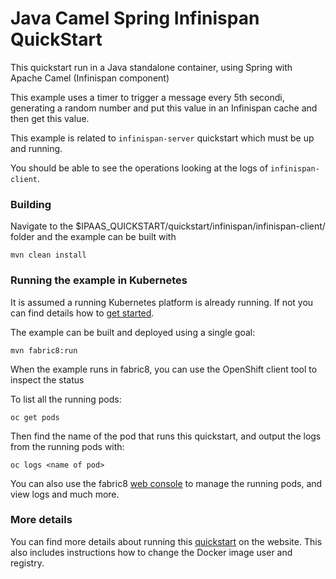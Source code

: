 # Java Camel Spring Infinispan QuickStart

This quickstart run in a Java standalone container, using Spring with Apache Camel (Infinispan component)

This example uses a timer to trigger a message every 5th secondi, generating a random number and put this value in an Infinispan cache and then get this value.

This example is related to `infinispan-server` quickstart which must be up and running.

You should be able to see the operations looking at the logs of `infinispan-client`.

### Building

Navigate to the $IPAAS_QUICKSTART/quickstart/infinispan/infinispan-client/ folder and the example can be built with

    mvn clean install

### Running the example in Kubernetes

It is assumed a running Kubernetes platform is already running. If not you can find details how to [get started](http://fabric8.io/guide/getStarted/index.html).

The example can be built and deployed using a single goal:

    mvn fabric8:run

When the example runs in fabric8, you can use the OpenShift client tool to inspect the status

To list all the running pods:

    oc get pods

Then find the name of the pod that runs this quickstart, and output the logs from the running pods with:

    oc logs <name of pod>

You can also use the fabric8 [web console](http://fabric8.io/guide/console.html) to manage the
running pods, and view logs and much more.


### More details

You can find more details about running this [quickstart](http://fabric8.io/guide/quickstarts/running.html) on the website. This also includes instructions how to change the Docker image user and registry.


